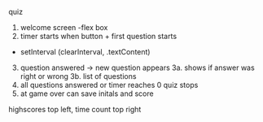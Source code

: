 quiz

1. welcome screen
-flex box
2. timer starts when button + first question starts
- setInterval (clearInterval, .textContent)
3. question answered -> new question appears
3a. shows if answer was right or wrong
3b. list of questions
4. all questions answered or timer reaches 0 quiz stops
5. at game over can save initals and score


highscores top left, time count top right

